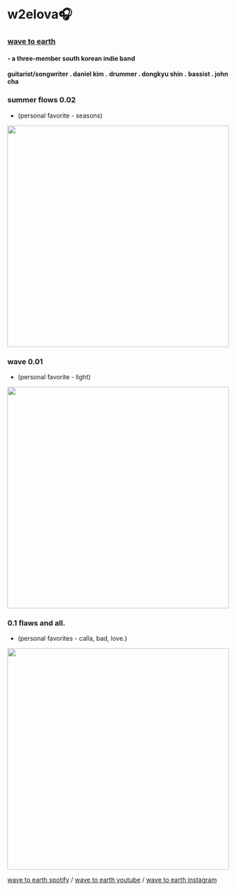 # w2elova🎧

### <u>wave to earth</u>
#### - a three-member south korean indie band
<b>guitarist/songwriter . daniel kim .</b>
<b>drummer . dongkyu shin .</b>
<b>bassist . john cha</b>

### summer flows 0.02
- (personal favorite - seasons)
<img src="https://i.scdn.co/image/ab67616d0000b273c091fe6573f073f2e31b249f" width="500" height="500">

### wave 0.01
- (personal favorite - light)
<img src="https://www.koreanindie.com/wp-content/uploads/2020/01/wave-to-earth-wave-001.jpg" width="500" height="500">

### 0.1 flaws and all.
- (personal favorites - calla, bad, love.)
<img src="https://e.snmc.io/i/1200/s/ecb167cb281c2531f8b788403f56add5/10933362" width="500" height="500">

[wave to earth spotify](https://open.spotify.com/artist/5069JTmv5ZDyPeZaCCXiCg) / [wave to earth youtube](https://youtube.com/wavetoearth) / [wave to earth instagram](https://instagram.com/wave_to_earth)
